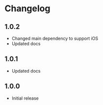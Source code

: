 # Changelog

## 1.0.2

* Changed main dependency to support iOS
* Updated docs

## 1.0.1

* Updated docs

## 1.0.0

* Initial release
